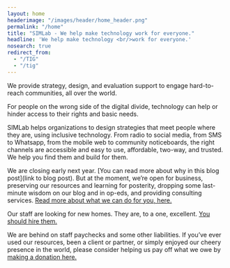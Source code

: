 ```yaml
---
layout: home
headerimage: "/images/header/home_header.png"
permalink: "/home"
title: "SIMLab - We help make technology work for everyone."
headline: 'We help make technology <br/>work for everyone.'
nosearch: true
redirect_from: 
  - "/TIG"
  - "/tig"
---
```

We provide strategy, design, and evaluation support to engage hard-to-reach communities, all over the world. 

For people on the wrong side of the digital divide, technology can help or hinder access to their rights and basic needs.

SIMLab helps organizations to design strategies that meet people where they are, using inclusive technology. From radio to social media, from SMS to Whatsapp, from the mobile web to community noticeboards, the right channels are accessible and easy to use, affordable, two-way, and trusted. We help you find them and build for them.

We are closing early next year. [You can read more about why in this blog post](link to blog post). But at the moment, we’re open for business, preserving our resources and learning for posterity, dropping some last-minute wisdom on our blog and in op-eds, and providing consulting services. [Read more about what we can do for you, here.](http://www.simlab.org/services/)

Our staff are looking for new homes. They are, to a one, excellent. [You should hire them.](http://www.simlab.org/team/)

We are behind on staff paychecks and some other liabilities. If you’ve ever used our resources, been a client or partner, or simply enjoyed our cheery presence in the world, please consider helping us pay off what we owe by [making a donation here.]( https://www.paypal.me/simlab/35)